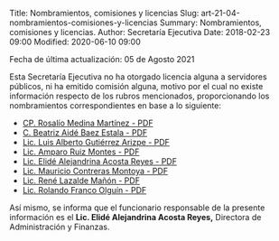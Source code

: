 Title: Nombramientos, comisiones y licencias
Slug: art-21-04-nombramientos-comisiones-y-licencias
Summary: Nombramientos, comisiones y licencias.
Author: Secretaría Ejecutiva
Date: 2018-02-23 09:00
Modified: 2020-06-10 09:00


Fecha de última actualización: 05 de Agosto 2021

Esta Secretaría Ejecutiva no ha otorgado licencia alguna a servidores públicos, ni ha emitido comisión alguna, motivo por el cual no existe información respecto de los rubros mencionados, proporcionando los nombramientos correspondientes en base a lo siguiente:


* [CP. Rosalío Medina Martínez - PDF](NOMBRAMIENTO-CPROSALIOMEDINAMARTINEZ.pdf)
* [C. Beatriz Aidé Baez Estala - PDF](nombramiento-organo-control-interno.pdf)
* [Lic. Luis Alberto Gutiérrez Arizpe - PDF](nombramiento-diagnostico-y-politicas-publicas.pdf)
* [Lic. Amparo Ruiz Montes - PDF](nombramiento-vinculacion-interinstitucional.pdf)
* [Lic. Elidé Alejandrina Acosta Reyes - PDF](nombramiento-administracion-y-finanzas.pdf)
* [Lic. Mauricio Contreras Montoya - PDF](nombramiento-asuntos-juridicos.pdf)
* [Lic. René Lazalde Mañón - PDF](nombramiento-sistemas-de-informacion.pdf)
* [Lic. Rolando Franco Olguín - PDF](ROLANDO-FRANCO-OLGUIN.pdf)

Así mismo, se informa que el funcionario responsable de la presente información es el **Lic. Elidé Alejandrina Acosta Reyes,** Directora de Administración y Finanzas.
